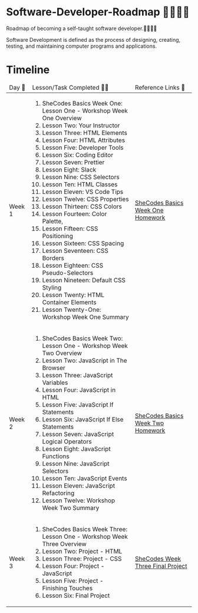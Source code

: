 # Software-Developer-Roadmap 👩🏾‍💻🚀
Roadmap of becoming a self-taught software developer.👩🏾‍💻🚀

Software Development is defined as the process of designing, creating, testing, and maintaining computer programs and applications.

<!DOCTYPE html>
<html lang="en-US">
  <head>
    <meta charset="utf-8">
    <meta name="viewport" content="width=device-width">
  </head>
  <body>
    <h1>Timeline</h1>
    <table>
      <thead>
        <tr>
         <td>Day 📆</td>
         <td>Lesson/Task Completed ✍🏾</td>
         <td>Reference Links 🔗</td>
      </tr>
      </thead>
      <tbody>
      <tr>
        <td>Week 1</td>
        <td>
          <ol>
            <li>SheCodes Basics Week One: Lesson One - Workshop Week One Overview</li> 
            <li>Lesson Two: Your Instructor</li>
            <li>Lesson Three: HTML Elements</li>
            <li>Lesson Four: HTML Attributes</li> 
            <li>Lesson Five: Developer Tools</li> 
            <li>Lesson Six: Coding Editor</li>
            <li>Lesson Seven: Prettier</li>
            <li>Lesson Eight: Slack</li>
            <li>Lesson Nine: CSS Selectors</li>
            <li>Lesson Ten: HTML Classes</li>
            <li>Lesson Eleven: VS Code Tips</li>
            <li>Lesson Twelve: CSS Properties</li>
            <li>Lesson Thirteen: CSS Colors</li>
            <li>Lesson Fourteen: Color Palette, 
            <li>Lesson Fifteen: CSS Positioning</li>
            <li>Lesson Sixteen: CSS Spacing</li> 
            <li>Lesson Seventeen: CSS Borders</li> 
            <li>Lesson Eighteen: CSS Pseudo-Selectors</li> 
            <li>Lesson Nineteen: Default CSS Styling</li> 
            <li>Lesson Twenty: HTML Container Elements</li>
            <li>Lesson Twenty-One: Workshop Week One Summary</li>
          </ol>
        </td>
        <td><a href="https://s3.amazonaws.com/shecodesio-production/challenge_submissions/files/002/151/268/original/WeatherAppSheCodes.html?1711119885">SheCodes Basics Week One Homework</a></td>
      </tr>
      <tr>
        <td>Week 2</td>
        <td>
          <ol>
            <li>SheCodes Basics Week Two: Lesson One - Workshop Week Two Overview</li> 
            <li>Lesson Two: JavaScript in The Browser</li>
            <li>Lesson Three: JavaScript Variables</li>
            <li>Lesson Four: JavaScript in HTML</li> 
            <li>Lesson Five: JavaScript If Statements</li> 
            <li>Lesson Six: JavaScript If Else Statements</li>
            <li>Lesson Seven: JavaScript Logical Operators</li>
            <li>Lesson Eight: JavaScript Functions</li>
            <li>Lesson Nine: JavaScript Selectors</li>
            <li>Lesson Ten: JavaScript Events</li>
            <li>Lesson Eleven: JavaScript Refactoring</li>
            <li>Lesson Twelve: Workshop Week Two Summary</li>
          </ol>
        </td>
        <td><a href="https://s3.amazonaws.com/shecodesio-production/challenge_submissions/files/002/154/642/original/WeekTwoSheCodesHomework.html?1711290165">SheCodes Basics Week Two Homework</a></td>
      </tr>
      <tr>
        <td>Week 3</td>
        <td>
          <ol>
            <li>SheCodes Basics Week Three: Lesson One - Workshop Week Three Overview</li> 
            <li>Lesson Two: Project - HTML</li>
            <li>Lesson Three: Project - CSS</li>
            <li>Lesson Four: Project - JavaScript</li> 
            <li>Lesson Five: Project - Finishing Touches</li> 
            <li>Lesson Six: Final Project</li>
          </ol>
        </td>
        <td><a href="https://s3.amazonaws.com/shecodesio-production/challenge_submissions/files/002/158/252/original/Coffee_BooksSheCodesProject.html?1711452695">SheCodes Week Three Final Project</a></td>
      </tr>
          </tbody>
    </table>
  </body>
</html>
